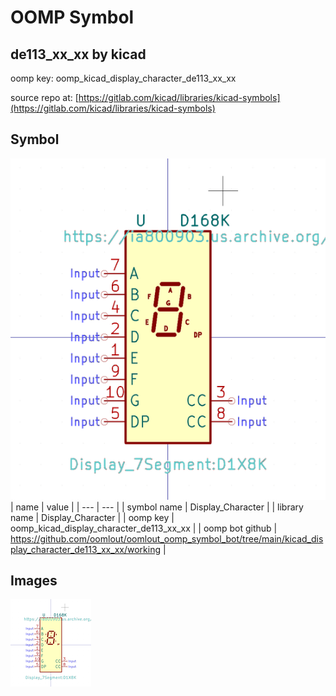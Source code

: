 # OOMP Symbol  
## de113_xx_xx  by kicad  
  
oomp key: oomp_kicad_display_character_de113_xx_xx  
  
source repo at: [https://gitlab.com/kicad/libraries/kicad-symbols](https://gitlab.com/kicad/libraries/kicad-symbols)  
## Symbol  
  
[![working.png](working_600.png)](working.png)  
| name | value | 
| --- | --- | 
| symbol name | Display_Character | 
| library name | Display_Character | 
| oomp key | oomp_kicad_display_character_de113_xx_xx | 
| oomp bot github | https://github.com/oomlout/oomlout_oomp_symbol_bot/tree/main/kicad_display_character_de113_xx_xx/working | 
## Images  
  
[![working.png](working_140.png)](working.png)  
